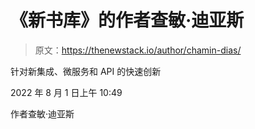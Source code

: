 # 《新书库》的作者查敏·迪亚斯

> 原文：<https://thenewstack.io/author/chamin-dias/>

针对新集成、微服务和 API 的快速创新

2022 年 8 月 1 日上午 10:49

作者查敏·迪亚斯